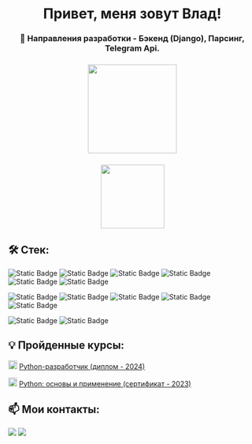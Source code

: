 <h1 align="center" class="heading-element" dir="auto">Привет, меня зовут Влад! </h1>
<h3 align="center" class="heading-element" dir="auto">
  🚀 Направления разработки - Бэкенд (Django), Парсинг, Telegram Api.
</h3>

<h3 align="center" class="heading-element" dir="auto">
  <a href="https://github.com/anuraghazra/convoychat">
    <img height=180 align="center" src="https://github-readme-stats.vercel.app/api/top-langs?username=Vlad-RND&layout=compact&langs_count=4&card_width=320&hide=javascript,css" />
  </a>
</h3>
<h3 align="center" class="heading-element" dir="auto">
  <a href="https://github.com/anuraghazra/github-readme-stats">
    <img height=129 align="center" src="https://github-readme-stats.vercel.app/api?username=Vlad-RND&hide=stars,prs,issues,contribs&show_icons=true&hide_rank=true&custom_title=My+GitHub+Stats" />
  </a>
</h3>

## 🛠 Стек:
<p>
  
  ![Static Badge](https://img.shields.io/badge/python-blue?style=for-the-badge&logo=python&logoColor=yellow)
  ![Static Badge](https://img.shields.io/badge/django-darkgreen?style=for-the-badge&logo=django&logoColor=white)
  ![Static Badge](https://img.shields.io/badge/docker-blue?style=for-the-badge&logo=docker&logoColor=white)
  ![Static Badge](https://img.shields.io/badge/postgresql-blue?style=for-the-badge&logo=postgresql&logoColor=white)
  ![Static Badge](https://img.shields.io/badge/linux-white?style=for-the-badge&logo=linux&logoColor=black)
  ![Static Badge](https://img.shields.io/badge/Git-red?style=for-the-badge&logo=git&logoColor=white)
  
</p>
<p>
  
  ![Static Badge](https://img.shields.io/badge/Nginx-green?style=for-the-badge&logo=Nginx&logoColor=white)
  ![Static Badge](https://img.shields.io/badge/Telegram_Api-blue?style=for-the-badge&logo=telegram&logoColor=white)
  ![Static Badge](https://img.shields.io/badge/sqlite-sqlite?style=for-the-badge&logo=sqlite&labelColor=072B8A&color=072B8A)
  ![Static Badge](https://img.shields.io/badge/gunicorn-g?style=for-the-badge&logo=gunicorn&logoColor=white&labelColor=green&color=green)
  ![Static Badge](https://img.shields.io/badge/postman-p?style=for-the-badge&logo=postman&logoColor=white&labelColor=orange&color=orange)
  
</p>
<p>
  
  ![Static Badge](https://img.shields.io/badge/github-g?style=for-the-badge&logo=github&logoColor=white&labelColor=black&color=black)
  ![Static Badge](https://img.shields.io/badge/github_action-g?style=for-the-badge&logo=github%20actions&logoColor=blue&labelColor=white&color=white)

</p>

## 💡 Пройденные курсы:
<img height=18 src="https://avatars.mds.yandex.net/get-lpc/10116223/099a1ee1-39ec-40c8-97ed-f7b8548cf5f0/orig"/> <a href="https://disk.yandex.ru/i/qTGRKyDFHp_ZHA"> Python-разработчик (диплом - 2024) </a>

<img height=18 src="https://stepik.org/static/frontend/topbar_logo.svg"/> <a href="https://stepik.org/cert/2152236"> Python: основы и применение (сертификат - 2023) </a>

## 📫 Мои контакты:
<a href="https://t.me/VladRND61"><img src="https://img.shields.io/badge/vladrnd61-blue?style=for-the-badge&logo=telegram"/></a>
<a href="mailto:vladislavvyt@yandex.ru"><img src="https://img.shields.io/badge/yandex_mail-yellow?style=for-the-badge"/></a>
